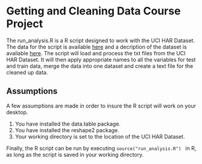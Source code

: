 # Getting and Cleaning Data Course Project
The run_analysis.R is a R script designed to work with the UCI HAR Dataset.  The data for the script is available [here](https://d396qusza40orc.cloudfront.net/getdata%2Fprojectfiles%2FUCI%20HAR%20Dataset.zip) and a decription of the dataset is available [here](http://archive.ics.uci.edu/ml/datasets/Human+Activity+Recognition+Using+Smartphones).  The script will load and process the txt files from the UCI HAR Dataset.  It will then apply appropriate names to all the variables for test and train data, merge the data into one dataset and create a text file for the cleaned up data.

## Assumptions
A few assumptions are made in order to insure the R script will work on                                         your desktop.

1. You have installed the data.table package.
2. You have installed the reshape2 package.
3. Your working directory is set to the location of the UCI HAR Dataset.               
        
Finally, the R script can be run by executing ```source("run_analysis.R") ``` in R, as long as the script is saved in your working directory.